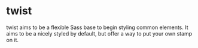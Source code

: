 # twist
twist aims to be a flexible Sass base to begin styling common elements. It aims to be a  nicely styled by default, but offer a way to put your own stamp on it.